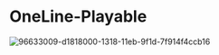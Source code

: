 # OneLine-Playable

![96633009-d1818000-1318-11eb-9f1d-7f914f4ccb16](https://github.com/user-attachments/assets/a281e779-5286-485c-b42f-0811dd83df94)

